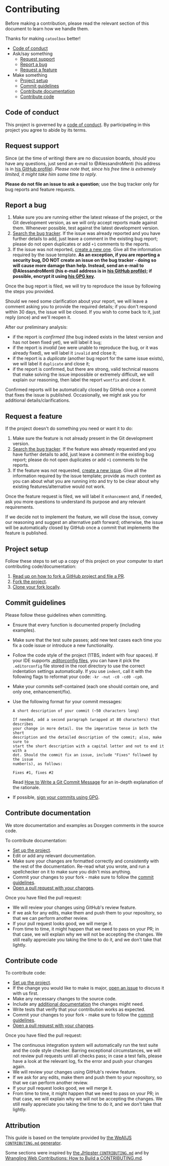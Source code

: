# Contributing
Before making a contribution, please read the relevant section of this document
to learn how we handle them.

Thanks for making `catoolbox` better!

* [Code of conduct](#code-of-conduct)
* Ask/say something
  * [Request support](#request-support)
  * [Report a bug](#report-a-bug)
  * [Request a feature](#request-a-feature)
* Make something
  * [Project setup](#project-setup)
  * [Commit guidelines](#commit-guidelines)
  * [Contribute documentation](#contribute-documentation)
  * [Contribute code](#contribute-code)

## Code of conduct
This project is governed by a [code of conduct](CODE_OF_CONDUCT.md). By
participating in this project you agree to abide by its terms.

## Request support
Since (at the time of writing) there are no discussion boards, should you have
any questions, just send an e-mail to @AlessandroMenti (his address is in [his
GitHub profile](https://github.com/AlessandroMenti)). *Please note that, since
his free time is extremely limited, it might take him some time to reply.*

**Please do not file an issue to ask a question**; use the bug tracker only for
bug reports and feature requests.

## Report a bug
1. Make sure you are running either the latest release of the project, or the
   Git development version, as we will only accept reports made against them.
   Whenever possible, test against the latest development version.
2. [Search the bug tracker](https://github.com/catoolbox/catoolbox/issues).
   If the issue was already reported and you have further details to add,
   just leave a comment in the existing bug report; please do not open
   duplicates or add `+1` comments to the reports.
3. If the issue was not reported, [create a new one](https://github.com/catoolbox/catoolbox/issues/new).
   Give all the information required by the issue template.
   **As an exception, if you are reporting a security bug, DO NOT create an
   issue on the bug tracker - doing so will cause more damage than help.
   Instead, send an e-mail to @AlessandroMenti (his e-mail address is in [his
   GitHub profile](https://github.com/AlessandroMenti)); if possible, encrypt
   it using [his GPG key](https://www.alessandromenti.it/downloads/pubkey-0xBF334213F5C5CA03.asc).**

Once the bug report is filed, we will try to reproduce the issue by following
the steps you provided.

Should we need some clarification about your report, we will leave a comment
asking you to provide the required details; if you don't respond within 30 days,
the issue will be closed. If you wish to come back to it, just reply (once)
and we'll reopen it.

After our preliminary analysis:

* if the report is *confirmed* (the bug indeed exists in the latest version and
  has not been fixed yet), we will label it `bug`;
* if the report is *invalid* (we were unable to reproduce the bug, or it was
  already fixed), we will label it `invalid` and close it;
* if the report is a *duplicate* (another bug report for the same issue
  exists), we will label it `duplicate` and close it;
* if the report is confirmed, but there are strong, valid technical reasons
  that make solving the issue impossible or extremely difficult, we will
  explain our reasoning, then label the report `wontfix` and close it.

Confirmed reports will be automatically closed by GitHub once a commit that
fixes the issue is published. Occasionally, we might ask you for additional
details/clarifications.

## Request a feature
If the project doesn't do something you need or want it to do:

1. Make sure the feature is not already present in the Git development version.
2. [Search the bug tracker](https://github.com/catoolbox/catoolbox/issues).
   If the feature was already requested and you have further details to add,
   just leave a comment in the existing bug report; please do not open
   duplicates or add `+1` comments to the reports.
3. If the feature was not requested, [create a new issue](https://github.com/catoolbox/catoolbox/issues/new).
   Give all the information required by the issue template; provide as much
   context as you can about what you are running into and try to be clear
   about why existing features/alternative would not work.

Once the feature request is filed, we will label it `enhancement` and, if
needed, ask you more questions to understand its purpose and any relevant
requirements.

If we decide not to implement the feature, we will close the issue, convey our
reasoning and suggest an alternative path forward; otherwise, the issue will be
automatically closed by GitHub once a commit that implements the feature is
published.

## Project setup
Follow these steps to set up a copy of this project on your computer to start
contributing code/documentation:

1. [Read up on how to fork a GitHub project and file a PR](https://guides.github.com/activities/forking).
2. [Fork the project](https://guides.github.com/activities/forking/#fork).
3. [Clone your fork locally](https://help.github.com/articles/cloning-a-repository/).

## Commit guidelines
Please follow these guidelines when committing.

* Ensure that every function is documented properly (including examples).
* Make sure that the test suite passes; add new test cases each time you fix a
  code issue or introduce a new functionality.
* Follow the code style of the project (1TBS, indent with four spaces). If your
  IDE supports [.editorconfig files](http://editorconfig.org/), you can have it
  pick the `.editorconfig` file stored in the root directory to use the correct
  indentation settings automatically. If you use `indent`, call it with the
  following flags to reformat your code: `-kr -nut -c0 -cd0 -cp0`.
* Make your commits self-contained (each one should contain one, and only one,
  enhancement/fix).
* Use the following format for your commit messages:

  ```
  A short description of your commit (~50 characters long)

  If needed, add a second paragraph (wrapped at 80 characters) that describes
  your change in more detail. Use the imperative tense in both the short
  description and the detailed description of the commit; also, make sure to
  start the short description with a capital letter and not to end it with a
  dot. Should the commit fix an issue, include "Fixes" followed by the issue
  number(s), as follows:

  Fixes #1, fixes #2
  ```

  Read [How to Write a Git Commit Message](https://chris.beams.io/posts/git-commit/)
  for an in-depth explanation of the rationale.
* If possible, [sign your commits using GPG](https://help.github.com/articles/signing-commits-using-gpg/).

## Contribute documentation
We store documentation and examples as Doxygen comments in the source code.

To contribute documentation:

* [Set up the project](#project-setup).
* Edit or add any relevant documentation.
* Make sure your changes are formatted correctly and consistently with the
  rest of the documentation. Re-read what you wrote, and run a spellchecker on
  it to make sure you didn't miss anything.
* Commit your changes to your fork - make sure to follow the
  [commit guidelines](#commit-guidelines).
* [Open a pull request with your changes](https://github.com/catoolbox/catoolbox/pulls).

Once you have filed the pull request:

* We will review your changes using GitHub's review feature.
* If we ask for any edits, make them and push them to your repository, so that
  we can perform another review.
* If your pull request looks good, we will merge it.
* From time to time, it might happen that we need to pass on your PR; in that
  case, we will explain why we will not be accepting the changes. We still
  really appreciate you taking the time to do it, and we don't take that
  lightly.

## Contribute code
To contribute code:

* [Set up the project](#project-setup).
* If the change you would like to make is major, [open an issue](#request-a-feature)
  to discuss it with us first.
* Make any necessary changes to the source code.
* Include any [additional documentation](#contribute-documentation) the changes might need.
* Write tests that verify that your contribution works as expected.
* Commit your changes to your fork - make sure to follow the
  [commit guidelines](#commit-guidelines).
* [Open a pull request with your changes](https://github.com/catoolbox/catoolbox/pulls).

Once you have filed the pull request:

* The continuous integration system will automatically run the test suite and
  the code style checker. Barring exceptional circumstances, we will not
  review pull requests until all checks pass; in case a test fails, please
  have a look at the relevant log, fix the error and push your changes again.
* We will review your changes using GitHub's review feature.
* If we ask for any edits, make them and push them to your repository, so that
  we can perform another review.
* If your pull request looks good, we will merge it.
* From time to time, it might happen that we need to pass on your PR; in that
  case, we will explain why we will not be accepting the changes. We still
  really appreciate you taking the time to do it, and we don't take that
  lightly.

## Attribution
This guide is based on the template provided by
[the WeAllJS `CONTRIBUTING.md` generator](https://npm.im/weallcontribute).

Some sections were inspired by [the JHipster `CONTRIBUTING.md`](https://github.com/jhipster/generator-jhipster/blob/master/CONTRIBUTING.md) and by [Wrangling Web Contributions: How to Build
a CONTRIBUTING.md](https://mozillascience.github.io/working-open-workshop/contributing/).
